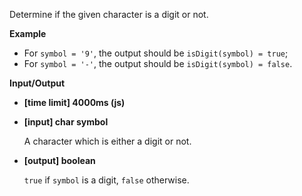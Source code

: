 ﻿Determine if the given character is a digit or not.

**Example**

*   For `symbol = '9'`, the output should be
    `isDigit(symbol) = true`;
*   For `symbol = '-'`, the output should be
    `isDigit(symbol) = false`.

**Input/Output**

*   **[time limit] 4000ms (js)**

*   **[input] char symbol**

    A character which is either a digit or not.

*   **[output] boolean**

    `true` if `symbol` is a digit, `false` otherwise.